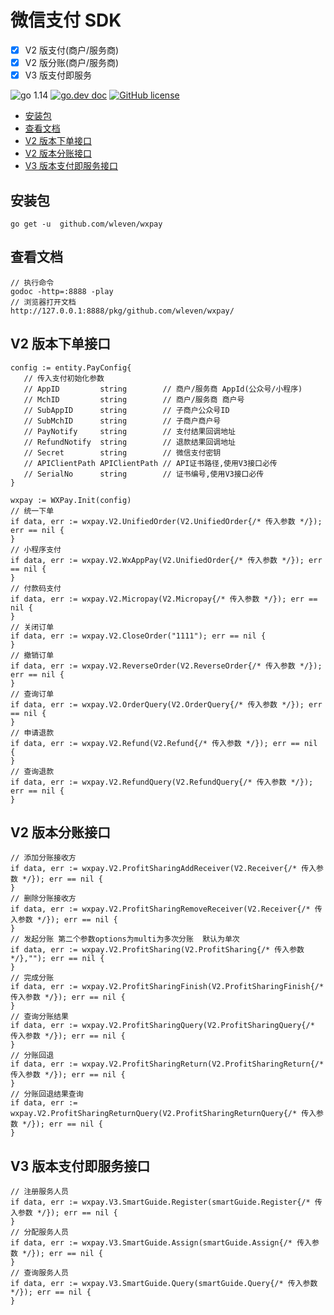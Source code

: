 # 微信支付 SDK

- [x] V2 版支付(商户/服务商)
- [x] V2 版分账(商户/服务商)
- [x] V3 版支付即服务

![go 1.14](https://img.shields.io/badge/go-1.14-green)
[![go.dev doc](https://img.shields.io/badge/go.dev-doc-green)](https://pkg.go.dev/github.com/wleven/wxpay)
[![GitHub license](https://img.shields.io/github/license/wleven/wxpay)](https://github.com/wleven/wxpay/blob/master/LICENSE)

- [安装包](#安装包)
- [查看文档](#查看文档)
- [V2 版本下单接口](#V2版本下单接口)
- [V2 版本分账接口](#V2版本分账接口)
- [V3 版本支付即服务接口](#V3版本支付即服务接口)

## 安装包

```golang
go get -u  github.com/wleven/wxpay
```

## 查看文档

```golang
// 执行命令
godoc -http=:8888 -play
// 浏览器打开文档
http://127.0.0.1:8888/pkg/github.com/wleven/wxpay/
```

## V2 版本下单接口

```golang
config := entity.PayConfig{
   // 传入支付初始化参数
   // AppID         string        // 商户/服务商 AppId(公众号/小程序)
   // MchID         string        // 商户/服务商 商户号
   // SubAppID      string        // 子商户公众号ID
   // SubMchID      string        // 子商户商户号
   // PayNotify     string        // 支付结果回调地址
   // RefundNotify  string        // 退款结果回调地址
   // Secret        string        // 微信支付密钥
   // APIClientPath APIClientPath // API证书路径,使用V3接口必传
   // SerialNo      string        // 证书编号,使用V3接口必传
}

wxpay := WXPay.Init(config)
// 统一下单
if data, err := wxpay.V2.UnifiedOrder(V2.UnifiedOrder{/* 传入参数 */}); err == nil {
}
// 小程序支付
if data, err := wxpay.V2.WxAppPay(V2.UnifiedOrder{/* 传入参数 */}); err == nil {
}
// 付款码支付
if data, err := wxpay.V2.Micropay(V2.Micropay{/* 传入参数 */}); err == nil {
}
// 关闭订单
if data, err := wxpay.V2.CloseOrder("1111"); err == nil {
}
// 撤销订单
if data, err := wxpay.V2.ReverseOrder(V2.ReverseOrder{/* 传入参数 */}); err == nil {
}
// 查询订单
if data, err := wxpay.V2.OrderQuery(V2.OrderQuery{/* 传入参数 */}); err == nil {
}
// 申请退款
if data, err := wxpay.V2.Refund(V2.Refund{/* 传入参数 */}); err == nil {
}
// 查询退款
if data, err := wxpay.V2.RefundQuery(V2.RefundQuery{/* 传入参数 */}); err == nil {
}

```

## V2 版本分账接口

```golang
// 添加分账接收方
if data, err := wxpay.V2.ProfitSharingAddReceiver(V2.Receiver{/* 传入参数 */}); err == nil {
}
// 删除分账接收方
if data, err := wxpay.V2.ProfitSharingRemoveReceiver(V2.Receiver{/* 传入参数 */}); err == nil {
}
// 发起分账 第二个参数options为multi为多次分账  默认为单次
if data, err := wxpay.V2.ProfitSharing(V2.ProfitSharing{/* 传入参数 */},""); err == nil {
}
// 完成分账
if data, err := wxpay.V2.ProfitSharingFinish(V2.ProfitSharingFinish{/* 传入参数 */}); err == nil {
}
// 查询分账结果
if data, err := wxpay.V2.ProfitSharingQuery(V2.ProfitSharingQuery{/* 传入参数 */}); err == nil {
}
// 分账回退
if data, err := wxpay.V2.ProfitSharingReturn(V2.ProfitSharingReturn{/* 传入参数 */}); err == nil {
}
// 分账回退结果查询
if data, err := wxpay.V2.ProfitSharingReturnQuery(V2.ProfitSharingReturnQuery{/* 传入参数 */}); err == nil {
}

```

## V3 版本支付即服务接口

```golang
// 注册服务人员
if data, err := wxpay.V3.SmartGuide.Register(smartGuide.Register{/* 传入参数 */}); err == nil {
}
// 分配服务人员
if data, err := wxpay.V3.SmartGuide.Assign(smartGuide.Assign{/* 传入参数 */}); err == nil {
}
// 查询服务人员
if data, err := wxpay.V3.SmartGuide.Query(smartGuide.Query{/* 传入参数 */}); err == nil {
}
```
